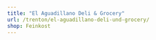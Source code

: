 ```yaml
---
title: "El Aguadillano Deli & Grocery"
url: /trenton/el-aguadillano-deli-und-grocery/
shop: Feinkost
---
```

